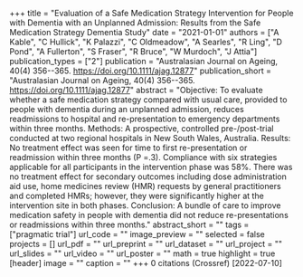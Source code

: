 +++
title = "Evaluation of a Safe Medication Strategy Intervention for People with Dementia with an Unplanned Admission: Results from the Safe Medication Strategy Dementia Study"
date = "2021-01-01"
authors = ["A Kable", "C Hullick", "K Palazzi", "C Oldmeadow", "A Searles", "R Ling", "D Pond", "A Fullerton", "S Fraser", "R Bruce", "W Murdoch", "J Attia"]
publication_types = ["2"]
publication = "Australasian Journal on Ageing, 40(4) 356--365. https://doi.org/10.1111/ajag.12877"
publication_short = "Australasian Journal on Ageing, 40(4) 356--365. https://doi.org/10.1111/ajag.12877"
abstract = "Objective: To evaluate whether a safe medication strategy compared with usual care, provided to people with dementia during an unplanned admission, reduces readmissions to hospital and re-presentation to emergency departments within three months. Methods: A prospective, controlled pre-/post-trial conducted at two regional hospitals in New South Wales, Australia. Results: No treatment effect was seen for time to first re-presentation or readmission within three months (P =.3). Compliance with six strategies applicable for all participants in the intervention phase was 58%. There was no treatment effect for secondary outcomes including dose administration aid use, home medicines review (HMR) requests by general practitioners and completed HMRs; however, they were significantly higher at the intervention site in both phases. Conclusion: A bundle of care to improve medication safety in people with dementia did not reduce re-presentations or readmissions within three months."
abstract_short = ""
tags = ["pragmatic trial"]
url_code = ""
image_preview = ""
selected = false
projects = []
url_pdf = ""
url_preprint = ""
url_dataset = ""
url_project = ""
url_slides = ""
url_video = ""
url_poster = ""
math = true
highlight = true
[header]
image = ""
caption = ""
+++
0 citations (Crossref) [2022-07-10]
